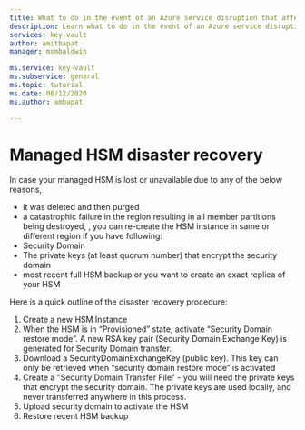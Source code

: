 ```yaml
---
title: What to do in the event of an Azure service disruption that affects Managed HSM - Azure Key Vault | Microsoft Docs
description: Learn what to do in the event of an Azure service disruption that affects Managed HSM.
services: key-vault
author: amitbapat
manager: msmbaldwin

ms.service: key-vault
ms.subservice: general
ms.topic: tutorial
ms.date: 08/12/2020
ms.author: ambapat

---
```

# Managed HSM disaster recovery

In case your managed HSM is lost or unavailable due to any of the below reasons, 
- it was deleted and then purged
- a catastrophic failure in the region resulting in all member partitions being destroyed, , you can re-create the HSM instance in same or different region if you have following:
- Security Domain
- The private keys (at least quorum number) that encrypt the security domain
- most recent full HSM backup
or you want to create an exact replica of your HSM

Here is a quick outline of the disaster recovery procedure:
1. Create a new HSM Instance
2. When the HSM is in “Provisioned” state, activate “Security Domain restore mode”. A new RSA key pair (Security Domain Exchange Key) is generated for Security Domain transfer.
3. Download a SecurityDomainExchangeKey (public key). This key can only be retrieved when “security domain restore mode” is activated
4. Create a "Security Domain Transfer File" - you will need the private keys that encrypt the security domain. The private keys are used locally, and never transferred anywhere in this process.
5. Upload security domain to activate the HSM
6. Restore recent HSM backup
